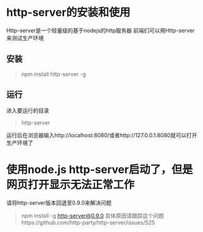 # http-server的安装和使用
Http-server是一个轻量级的基于nodejs的http服务器
前端们可以用Http-server来测试生产环境
## 安装
> npm install http-server -g
## 运行
进入要运行的目录
> http-server

运行后在浏览器输入http://localhost:8080/或者http://127.0.0.1:8080就可以打开生产环境了

# 使用node.js http-server启动了，但是网页打开显示无法正常工作
请将http-server版本回退至0.9.0来解决问题
> npm install -g http-server@0.9.0
具体原因请跟踪这个问题https://github.com/http-party/http-server/issues/525